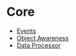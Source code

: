 
# Core

* [Events](events.md)
* [Object Awareness](object-awareness.md)
* [Data Processor](data-processor/index.md)
